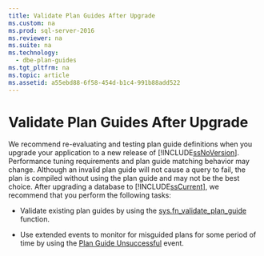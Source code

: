 ```yaml
---
title: Validate Plan Guides After Upgrade
ms.custom: na
ms.prod: sql-server-2016
ms.reviewer: na
ms.suite: na
ms.technology: 
  - dbe-plan-guides
ms.tgt_pltfrm: na
ms.topic: article
ms.assetid: a55ebd88-6f58-454d-b1c4-991b88add522
---
```

# Validate Plan Guides After Upgrade
  We recommend re\-evaluating and testing plan guide definitions when you upgrade your application to a new release of [!INCLUDE[ssNoVersion](../../Token\Other/ssNoVersion_md.md)]. Performance tuning requirements and plan guide matching behavior may change. Although an invalid plan guide will not cause a query to fail, the plan is compiled without using the plan guide and may not be the best choice. After upgrading a database to [!INCLUDE[ssCurrent](../../Token\Other/ssCurrent_md.md)], we recommend that you perform the following tasks:  
  
-   Validate existing plan guides by using the [sys.fn\_validate\_plan\_guide](../Topic/sys.fn_validate_plan_guide%20\(Transact-SQL\).md) function.  
  
-   Use extended events to monitor for misguided plans for some period of time by using the [Plan Guide Unsuccessful](../../Topics\TopicNameNotContainA/Plan-Guide-Unsuccessful-Event-Class.md) event.  
  
  